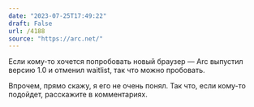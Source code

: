 ```yaml
---
date: "2023-07-25T17:49:22"
draft: False
url: /4188
source: "https://arc.net/"
---
```


Если кому-то хочется попробовать новый браузер — Arc выпустил версию 1.0 и отменил waitlist, так что можно пробовать.

Впрочем, прямо скажу, я его не очень понял. Так что, если кому-то подойдет, расскажите в комментариях.
